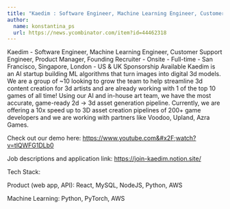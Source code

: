 ```yaml
---
title: "Kaedim : Software Engineer, Machine Learning Engineer, Customer Support Engineer, Product Manager, Founding Recruiter"
author:
  name: konstantina_ps
  url: https://news.ycombinator.com/item?id=44462318
---
```


<JobNavigation />

Kaedim - Software Engineer, Machine Learning Engineer, Customer Support Engineer, Product Manager, Founding Recruiter - Onsite - Full-time - San Francisco, Singapore, London - US &amp; UK Sponsorship Available
Kaedim is an AI startup building ML algorithms that turn images into digital 3d models. We are a group of ~10 looking to grow the team to help streamline 3d content creation for 3d artists and are already working with 1 of the top 10 games of all time! Using our AI and in-house art team, we have the most accurate, game-ready 2d → 3d asset generation pipeline. Currently, we are offering a 10x speed up to 3D asset creation pipelines of 200+ game developers and we are working with partners like Voodoo, Upland, Azra Games.

Check out our demo here: <a href="https:&#x2F;&#x2F;www.youtube.com&#x2F;watch?v=tlQWFG1DLb0" rel="nofollow">https:&#x2F;&#x2F;www.youtube.com&#x2F;watch?v=tlQWFG1DLb0</a>

Job descriptions and application link: <a href="https:&#x2F;&#x2F;join-kaedim.notion.site&#x2F;" rel="nofollow">https:&#x2F;&#x2F;join-kaedim.notion.site&#x2F;</a>

Tech Stack:

Product (web app, API): React, MySQL, NodeJS, Python, AWS

Machine Learning: Python, PyTorch, AWS
<JobApplication />
